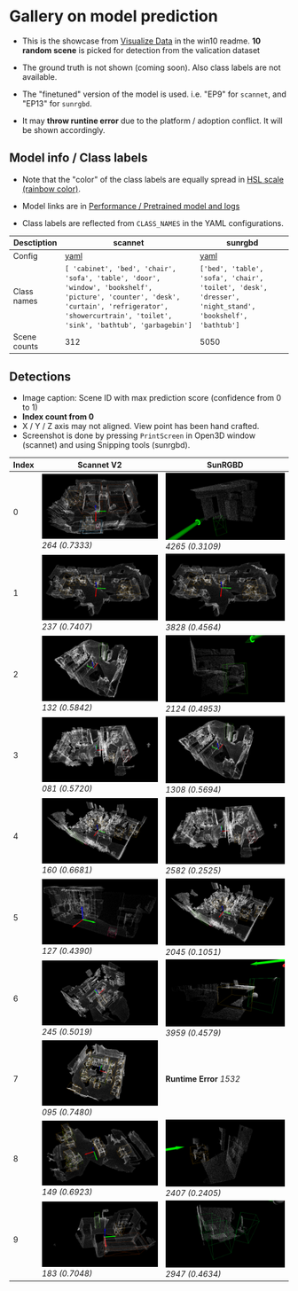 # Gallery on model prediction #

- This is the showcase from [Visualize Data](https://github.com/6DammK9/CAGroup3D/blob/win10-dev/readme_win10.md#visualize-data) in the win10 readme. **10 random scene** is picked for detection from the valication dataset

- The ground truth is not shown (coming soon). Also class labels are not available.

- The "finetuned" version of the model is used. i.e. "EP9" for `scannet`, and "EP13" for `sunrgbd`.

- It may **throw runtine error** due to the platform / adoption conflict. It will be shown accordingly.

## Model info / Class labels ##

- Note that the "color" of the class labels are equally spread in [HSL scale (rainbow color)](https://en.wikipedia.org/wiki/HSL_and_HSV).

- Model links are in [Performance / Pretrained model and logs](https://github.com/6DammK9/CAGroup3D/blob/win10-dev/readme_win10.md#performance--pretrained-model-and-logs)

- Class labels are reflected from `CLASS_NAMES` in the YAML configurations.  

|Desctiption|scannet|sunrgbd|
|---|---|---|
|Config|[yaml](https://github.com/6DammK9/CAGroup3D/blob/win10-dev/tools/cfgs/scannet_models/CAGroup3D.yaml)|[yaml](https://github.com/6DammK9/CAGroup3D/blob/win10-dev/tools/cfgs/sunrgbd_models/CAGroup3D.yaml)|
|Class names|`[ 'cabinet', 'bed', 'chair', 'sofa', 'table', 'door', 'window', 'bookshelf', 'picture', 'counter', 'desk', 'curtain', 'refrigerator', 'showercurtrain', 'toilet', 'sink', 'bathtub', 'garbagebin']`|`['bed', 'table', 'sofa', 'chair', 'toilet', 'desk', 'dresser', 'night_stand', 'bookshelf', 'bathtub']`|
|Scene counts|312|5050|

## Detections ##

- Image caption: Scene ID with max prediction score (confidence from 0 to 1)
- **Index count from 0**
- X / Y / Z axis may not aligned. View point has been hand crafted.
- Screenshot is done by pressing `PrintScreen` in Open3D window (scannet) and using Snipping tools (sunrgbd).

|Index|Scannet V2|SunRGBD|
|---|---|---|
|0|![ScreenCapture_2023-04-08-23-26-39.png](ScreenCapture_2023-04-08-23-26-39.png) *264 (0.7333)*|![ScreenCapture_2023-04-10-09-00-06.png](ScreenCapture_2023-04-10-09-00-06.png) *4265 (0.3109)*|
|1|![ScreenCapture_2023-04-08-23-29-26.png](ScreenCapture_2023-04-08-23-29-26.png) *237 (0.7407)*|![ScreenCapture_2023-04-08-23-29-26.png](ScreenCapture_2023-04-08-23-29-26.png) *3828 (0.4564)*|
|2|![ScreenCapture_2023-04-08-23-32-18.png](ScreenCapture_2023-04-08-23-32-18.png) *132 (0.5842)*|![ScreenCapture_2023-04-10-09-16-40.png](ScreenCapture_2023-04-10-09-16-40.png) *2124 (0.4953)*|
|3|![ScreenCapture_2023-04-08-23-37-54.png](ScreenCapture_2023-04-08-23-37-54.png) *081 (0.5720)*|![ScreenCapture_2023-04-08-23-32-18.png](ScreenCapture_2023-04-08-23-32-18.png) *1308 (0.5694)*|
|4|![ScreenCapture_2023-04-08-23-41-35.png](ScreenCapture_2023-04-08-23-41-35.png) *160 (0.6681)*|![ScreenCapture_2023-04-08-23-37-54.png](ScreenCapture_2023-04-08-23-37-54.png) *2582 (0.2525)*|
|5|![ScreenCapture_2023-04-08-23-43-08.png](ScreenCapture_2023-04-08-23-43-08.png) *127 (0.4390)*|![ScreenCapture_2023-04-08-23-41-35.png](ScreenCapture_2023-04-08-23-41-35.png) *2045 (0.1051)*|
|6|![ScreenCapture_2023-04-08-23-45-15.png](ScreenCapture_2023-04-08-23-45-15.png) *245 (0.5019)*|![ScreenCapture_2023-04-10-09-09-50.png](ScreenCapture_2023-04-10-09-09-50.png) *3959 (0.4579)*|
|7|![ScreenCapture_2023-04-08-23-47-01.png](ScreenCapture_2023-04-08-23-47-01.png) *095 (0.7480)*|**Runtime Error** *1532*|
|8|![ScreenCapture_2023-04-08-23-49-49.png](ScreenCapture_2023-04-08-23-49-49.png) *149 (0.6923)*|![ScreenCapture_2023-04-10-09-10-52.png](ScreenCapture_2023-04-10-09-10-52.png) *2407 (0.2405)*|
|9|![ScreenCapture_2023-04-08-23-51-38.png](ScreenCapture_2023-04-08-23-51-38.png) *183 (0.7048)*|![ScreenCapture_2023-04-10-09-11-47.png](ScreenCapture_2023-04-10-09-11-47.png) *2947 (0.4634)*|

